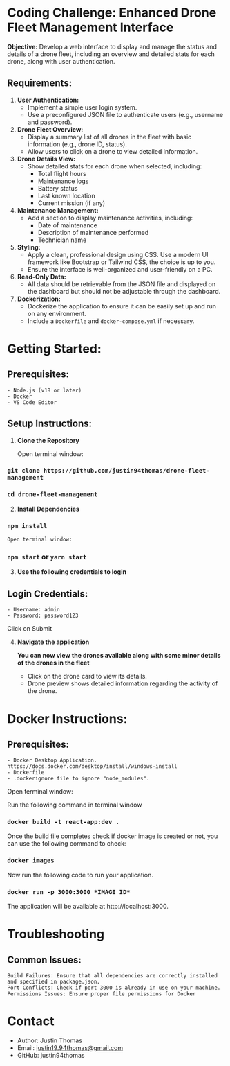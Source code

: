 # Coding Challenge: Enhanced Drone Fleet Management Interface

**Objective:** Develop a web interface to display and manage the status and details of a drone fleet, including an overview and detailed stats for each drone, along with user authentication.

## Requirements:

1. **User Authentication:**
    - Implement a simple user login system.
    - Use a preconfigured JSON file to authenticate users (e.g., username and password).
2. **Drone Fleet Overview:**
    - Display a summary list of all drones in the fleet with basic information (e.g., drone ID, status).
    - Allow users to click on a drone to view detailed information.
3. **Drone Details View:**
    - Show detailed stats for each drone when selected, including:
        - Total flight hours
        - Maintenance logs
        - Battery status
        - Last known location
        - Current mission (if any)
4. **Maintenance Management:**
    - Add a section to display maintenance activities, including:
        - Date of maintenance
        - Description of maintenance performed
        - Technician name
5. **Styling:**
    - Apply a clean, professional design using CSS. Use a modern UI framework like Bootstrap or Tailwind CSS, the choice is up to you.
    - Ensure the interface is well-organized and user-friendly on a PC.
6. **Read-Only Data:**
    - All data should be retrievable from the JSON file and displayed on the dashboard but should not be adjustable through the dashboard.
7. **Dockerization:**
    - Dockerize the application to ensure it can be easily set up and run on any environment.
    - Include a `Dockerfile` and `docker-compose.yml` if necessary.

# Getting Started:

## Prerequisites:
    - Node.js (v18 or later)
    - Docker
    - VS Code Editor

## Setup Instructions:
1. **Clone the Repository**

    Open terminal window:

 ### `git clone https://github.com/justin94thomas/drone-fleet-management`
 ### `cd drone-fleet-management`

2. **Install Dependencies**
 ### `npm install`

    Open terminal window:

 ### `npm start` or `yarn start`

3. **Use the following credentials to login**
## Login Credentials:
    - Username: admin
    - Password: password123

Click on Submit

4. **Navigate the application**

    **You can now view the drones available along with some minor details of the drones in the fleet**
    - Click on the drone card to view its details.
    - Drone preview shows detailed information regarding the activity of the drone.


# Docker Instructions:
## Prerequisites:
    - Docker Desktop Application. https://docs.docker.com/desktop/install/windows-install
    - Dockerfile
    - .dockerignore file to ignore "node_modules".
    
Open terminal window:

Run the following command in terminal window
### `docker build -t react-app:dev .`

Once the build file completes check if docker image is created or not, you can use the following command to check:

### `docker images`

Now run the following code to run your application.
### `docker run -p 3000:3000 *IMAGE ID*`

The application will be available at http://localhost:3000.

# Troubleshooting

## Common Issues:
    Build Failures: Ensure that all dependencies are correctly installed and specified in package.json.
    Port Conflicts: Check if port 3000 is already in use on your machine.
    Permissions Issues: Ensure proper file permissions for Docker 

# Contact
   - Author: Justin Thomas
   - Email: justin19.94thomas@gmail.com
   - GitHub: justin94thomas